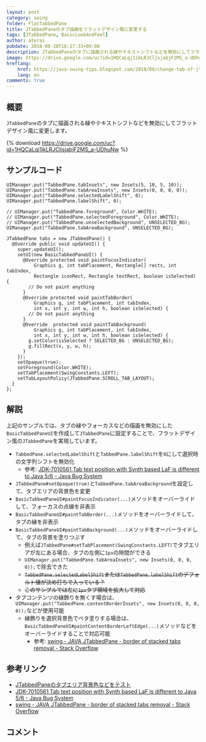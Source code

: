 ```yaml
---
layout: post
category: swing
folder: FlatTabbedPane
title: JTabbedPaneのタブ描画をフラットデザイン風に変更する
tags: [JTabbedPane, BasicLookAndFeel]
author: aterai
pubdate: 2018-08-20T16:17:33+09:00
description: JTabbedPaneのタブに描画される縁やテキストシフトなどを無効にしてフラットデザイン風に変更します。
image: https://drive.google.com/uc?id=1HQCaLqj1ikLRJCljsjabjF2MS_a-UDhuNw
hreflang:
    href: https://java-swing-tips.blogspot.com/2018/08/change-tab-of-jtabbedpane-to-flat.html
    lang: en
comments: true
---
```

## 概要
`JTabbedPane`のタブに描画される縁やテキストシフトなどを無効にしてフラットデザイン風に変更します。

{% download https://drive.google.com/uc?id=1HQCaLqj1ikLRJCljsjabjF2MS_a-UDhuNw %}

## サンプルコード
<pre class="prettyprint"><code>UIManager.put("TabbedPane.tabInsets", new Insets(5, 10, 5, 10));
UIManager.put("TabbedPane.tabAreaInsets", new Insets(0, 0, 0, 0));
UIManager.put("TabbedPane.selectedLabelShift", 0);
UIManager.put("TabbedPane.labelShift", 0);

// UIManager.put("TabbedPane.foreground", Color.WHITE);
// UIManager.put("TabbedPane.selectedForeground", Color.WHITE);
// UIManager.put("TabbedPane.unselectedBackground", UNSELECTED_BG);
UIManager.put("TabbedPane.tabAreaBackground", UNSELECTED_BG);

JTabbedPane tabs = new JTabbedPane() {
  @Override public void updateUI() {
    super.updateUI();
    setUI(new BasicTabbedPaneUI() {
      @Override protected void paintFocusIndicator(
          Graphics g, int tabPlacement, Rectangle[] rects, int tabIndex,
          Rectangle iconRect, Rectangle textRect, boolean isSelected) {
        // Do not paint anything
      }
      @Override protected void paintTabBorder(
          Graphics g, int tabPlacement, int tabIndex,
          int x, int y, int w, int h, boolean isSelected) {
        // Do not paint anything
      }
      @Override  protected void paintTabBackground(
          Graphics g, int tabPlacement, int tabIndex,
          int x, int y, int w, int h, boolean isSelected) {
        g.setColor(isSelected ? SELECTED_BG : UNSELECTED_BG);
        g.fillRect(x, y, w, h);
      }
    });
    setOpaque(true);
    setForeground(Color.WHITE);
    setTabPlacement(SwingConstants.LEFT);
    setTabLayoutPolicy(JTabbedPane.SCROLL_TAB_LAYOUT);
  }
};
</code></pre>

## 解説
上記のサンプルでは、タブの縁やフォーカスなどの描画を無効にした`BasicTabbedPaneUI`を作成して`JTabbedPane`に設定することで、フラットデザイン風の`JTabbedPane`を実現しています。

- `TabbedPane.selectedLabelShift`と`TabbedPane.labelShift`を`0`にして選択時の文字列シフトを無効化
    - 参考: [JDK-7010561 Tab text position with Synth based LaF is different to Java 5/6 - Java Bug System](https://bugs.openjdk.java.net/browse/JDK-7010561)
- `JTabbedPane#setOpaque(true)`と`TabbedPane.tabAreaBackground`を設定して、タブエリアの背景色を変更
- `BasicTabbedPaneUI#paintFocusIndicator(...)`メソッドをオーバーライドして、フォーカスの点線を非表示
- `BasicTabbedPaneUI#paintTabBorder(...)`メソッドをオーバーライドして、タブの縁を非表示
- `BasicTabbedPaneUI#paintTabBackground(...)`メソッドをオーバーライドして、タブの背景を塗りつぶす
    - 例えば`JTabbedPane#setTabPlacement(SwingConstants.LEFT)`でタブエリアが左にある場合、タブの左側に`1px`の隙間ができる
    - `UIManager.put("TabbedPane.tabAreaInsets", new Insets(0, 0, 0, 0));`で除去できた
    - ~~`TabbedPane.selectedLabelShift`または`TabbedPane.labelShift`のデフォルト値が決め打ちで入っている？~~
    - ~~このサンプルでは左に`1px`タブ領域を拡大して対応~~
- タブコンテンツの縁飾りを無くす場合は、`UIManager.put("TabbedPane.contentBorderInsets", new Insets(0, 0, 0, 0));`などが使用可能
    - 縁飾りを選択背景色でベタ塗りする場合は、`BasicTabbedPaneUI#paintContentBorderLeftEdge(...)`メソッドなどをオーバーライドすることで対応可能
        - 参考: [swing - JAVA JTabbedPane - border of stacked tabs removal - Stack Overflow](https://stackoverflow.com/questions/51944426/java-jtabbedpane-border-of-stacked-tabs-removal)

<!-- dummy comment line for breaking list -->

## 参考リンク
- [JTabbedPaneのタブエリア背景色などをテスト](https://ateraimemo.com/Swing/TabAreaBackground.html)
- [JDK-7010561 Tab text position with Synth based LaF is different to Java 5/6 - Java Bug System](https://bugs.openjdk.java.net/browse/JDK-7010561)
- [swing - JAVA JTabbedPane - border of stacked tabs removal - Stack Overflow](https://stackoverflow.com/questions/51944426/java-jtabbedpane-border-of-stacked-tabs-removal)

<!-- dummy comment line for breaking list -->

## コメント
